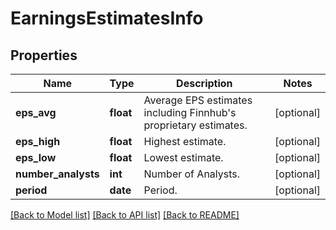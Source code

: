 # EarningsEstimatesInfo

## Properties
Name | Type | Description | Notes
------------ | ------------- | ------------- | -------------
**eps_avg** | **float** | Average EPS estimates including Finnhub&#39;s proprietary estimates. | [optional] 
**eps_high** | **float** | Highest estimate. | [optional] 
**eps_low** | **float** | Lowest estimate. | [optional] 
**number_analysts** | **int** | Number of Analysts. | [optional] 
**period** | **date** | Period. | [optional] 

[[Back to Model list]](../README.md#documentation-for-models) [[Back to API list]](../README.md#documentation-for-api-endpoints) [[Back to README]](../README.md)


